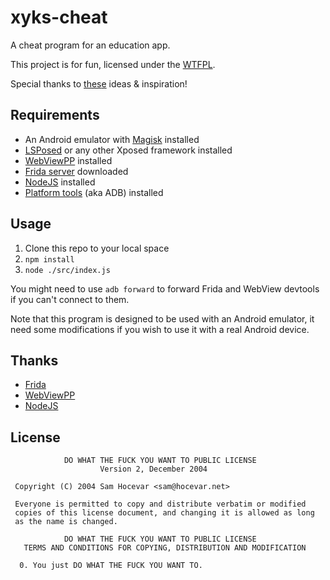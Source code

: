 # xyks-cheat

A cheat program for an education app.

This project is for fun, licensed under the [WTFPL](./LICENSE).

Special thanks to [th](https://github.com/xmexg/xyks)[es](https://github.com/FoskyM/XiaoYuanKouSuan_Tutorial)[e](https://github.com/Hawcett/XiaoYuanKouSuan_Frida_hook) ideas & inspiration!

## Requirements

* An Android emulator with [Magisk](https://github.com/Hawcett/XiaoYuanKouSuan_Frida_hook) installed
* [LSPosed](https://github.com/LSPosed/LSPosed) or any other Xposed framework installed
* [WebViewPP](https://github.com/WankkoRee/WebViewPP) installed
* [Frida server](https://github.com/frida/frida) downloaded
* [NodeJS](https://nodejs.org/) installed
* [Platform tools](https://developer.android.google.cn/tools/releases/platform-tools) (aka ADB) installed

## Usage

1. Clone this repo to your local space
2. `npm install`
3. `node ./src/index.js`

You might need to use `adb forward` to forward Frida and WebView devtools if you can't connect to them.

Note that this program is designed to be used with an Android emulator, it need some modifications if you wish to use it with a real Android device.

## Thanks

* [Frida](https://github.com/frida/frida)
* [WebViewPP](https://github.com/WankkoRee/WebViewPP)
* [NodeJS](https://nodejs.org/)

## License
```plain
            DO WHAT THE FUCK YOU WANT TO PUBLIC LICENSE
                    Version 2, December 2004

 Copyright (C) 2004 Sam Hocevar <sam@hocevar.net>

 Everyone is permitted to copy and distribute verbatim or modified
 copies of this license document, and changing it is allowed as long
 as the name is changed.

            DO WHAT THE FUCK YOU WANT TO PUBLIC LICENSE
   TERMS AND CONDITIONS FOR COPYING, DISTRIBUTION AND MODIFICATION

  0. You just DO WHAT THE FUCK YOU WANT TO.
```